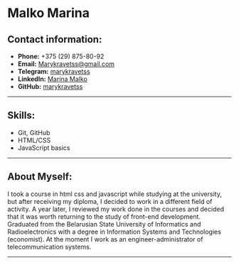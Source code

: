 # Malko Marina 


##  Contact information:
- **Phone:** +375 (29) 875-80-92
- **Email:** Marykravetss@gmail.com
- **Telegram:** [marykravetss]()
- **LinkedIn:** [Marina Malko](https://www.linkedin.com/in/marina-malko-4359451b1/)
- **GitHub:** [marykravetss](https://github.com/marykravetss)

---

## Skills:
- Git, GitHub
- HTML/CSS
- JavaScript basics

---

## About Myself:

I took a course in html css and javascript while studying at the university, but after receiving my diploma, I decided to work in a different field of activity. A year later, I reviewed my work done in the courses and decided that it was worth returning to the study of front-end development. Graduated from the Belarusian State University of Informatics and Radioelectronics with a degree in Information Systems and Technologies (economist). At the moment I work as an engineer-administrator of telecommunication systems.

---
